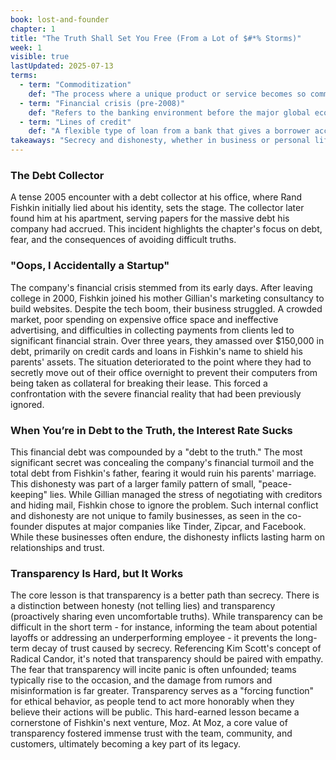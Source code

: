 ```yaml
---
book: lost-and-founder
chapter: 1
title: "The Truth Shall Set You Free (From a Lot of $#*% Storms)"
week: 1
visible: true
lastUpdated: 2025-07-13
terms:
  - term: "Commoditization"
    def: "The process where a unique product or service becomes so common and interchangeable that customers choose almost entirely based on price, not brand or quality. As web design became something many people could do, it was commoditized, making it difficult for the author's early business to compete and charge high prices."
  - term: "Financial crisis (pre-2008)"
    def: "Refers to the banking environment before the major global economic collapse of 2008. This era was characterized by extremely loose lending standards, where banks easily extended large loans and credit cards to people with poor credit, which is how the author was able to get into so much debt so easily."
  - term: "Lines of credit"
    def: "A flexible type of loan from a bank that gives a borrower access to a set amount of money. The borrower can take funds as needed, up to the credit limit, and only pays interest on the money they've actually drawn, similar to a credit card."
takeaways: "Secrecy and dishonesty, whether in business or personal life, create immense stress and often lead to worse outcomes than the original problem. Embracing transparency - choosing to share even uncomfortable truths - is a difficult but powerful practice that builds long-term trust, fosters ethical behavior, and allows teams and families to solve problems together, rather than letting them fester into crises."
---
```


### The Debt Collector
A tense 2005 encounter with a debt collector at his office, where Rand Fishkin initially lied about his identity, sets the stage. The collector later found him at his apartment, serving papers for the massive debt his company had accrued. This incident highlights the chapter's focus on debt, fear, and the consequences of avoiding difficult truths.

### "Oops, I Accidentally a Startup"
The company's financial crisis stemmed from its early days. After leaving college in 2000, Fishkin joined his mother Gillian's marketing consultancy to build websites. Despite the tech boom, their business struggled. A crowded market, poor spending on expensive office space and ineffective advertising, and difficulties in collecting payments from clients led to significant financial strain. Over three years, they amassed over $150,000 in debt, primarily on credit cards and loans in Fishkin's name to shield his parents' assets. The situation deteriorated to the point where they had to secretly move out of their office overnight to prevent their computers from being taken as collateral for breaking their lease. This forced a confrontation with the severe financial reality that had been previously ignored.

### When You’re in Debt to the Truth, the Interest Rate Sucks
This financial debt was compounded by a "debt to the truth." The most significant secret was concealing the company's financial turmoil and the total debt from Fishkin's father, fearing it would ruin his parents' marriage. This dishonesty was part of a larger family pattern of small, "peace-keeping" lies. While Gillian managed the stress of negotiating with creditors and hiding mail, Fishkin chose to ignore the problem. Such internal conflict and dishonesty are not unique to family businesses, as seen in the co-founder disputes at major companies like Tinder, Zipcar, and Facebook. While these businesses often endure, the dishonesty inflicts lasting harm on relationships and trust.

### Transparency Is Hard, but It Works
The core lesson is that transparency is a better path than secrecy. There is a distinction between honesty (not telling lies) and transparency (proactively sharing even uncomfortable truths). While transparency can be difficult in the short term - for instance, informing the team about potential layoffs or addressing an underperforming employee - it prevents the long-term decay of trust caused by secrecy. Referencing Kim Scott's concept of Radical Candor, it's noted that transparency should be paired with empathy. The fear that transparency will incite panic is often unfounded; teams typically rise to the occasion, and the damage from rumors and misinformation is far greater. Transparency serves as a "forcing function" for ethical behavior, as people tend to act more honorably when they believe their actions will be public. This hard-earned lesson became a cornerstone of Fishkin's next venture, Moz. At Moz, a core value of transparency fostered immense trust with the team, community, and customers, ultimately becoming a key part of its legacy.